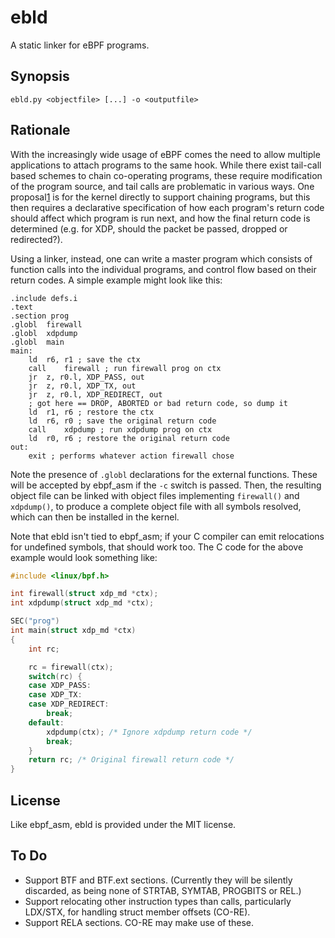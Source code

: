 # ebld

A static linker for eBPF programs.

## Synopsis

`ebld.py <objectfile> [...] -o <outputfile>`

## Rationale

With the increasingly wide usage of eBPF comes the need to allow multiple
applications to attach programs to the same hook.  While there exist tail-call
based schemes to chain co-operating programs, these require modification of the
program source, and tail calls are problematic in various ways.  One proposal[1]
is for the kernel directly to support chaining programs, but this then requires
a declarative specification of how each program's return code should affect
which program is run next, and how the final return code is determined (e.g. for
XDP, should the packet be passed, dropped or redirected?).

[1]: https://lore.kernel.org/netdev/20191009121955.29cad5bb@carbon/T/

Using a linker, instead, one can write a master program which consists of
function calls into the individual programs, and control flow based on their
return codes.  A simple example might look like this:

```
.include defs.i
.text
.section prog
.globl	firewall
.globl	xdpdump
.globl	main
main:
	ld	r6, r1 ; save the ctx
	call	firewall ; run firewall prog on ctx
	jr	z, r0.l, XDP_PASS, out
	jr	z, r0.l, XDP_TX, out
	jr	z, r0.l, XDP_REDIRECT, out
	; got here == DROP, ABORTED or bad return code, so dump it
	ld	r1, r6 ; restore the ctx
	ld	r6, r0 ; save the original return code
	call	xdpdump ; run xdpdump prog on ctx
	ld	r0, r6 ; restore the original return code
out:
	exit ; performs whatever action firewall chose
```

Note the presence of `.globl` declarations for the external functions.  These
will be accepted by ebpf_asm if the `-c` switch is passed.  Then, the resulting
object file can be linked with object files implementing `firewall()` and
`xdpdump()`, to produce a complete object file with all symbols resolved, which
can then be installed in the kernel.

Note that ebld isn't tied to ebpf_asm; if your C compiler can emit relocations
for undefined symbols, that should work too.  The C code for the above example
would look something like:

```c
#include <linux/bpf.h>

int firewall(struct xdp_md *ctx);
int xdpdump(struct xdp_md *ctx);

SEC("prog")
int main(struct xdp_md *ctx)
{
	int rc;

	rc = firewall(ctx);
	switch(rc) {
	case XDP_PASS:
	case XDP_TX:
	case XDP_REDIRECT:
		break;
	default:
		xdpdump(ctx); /* Ignore xdpdump return code */
		break;
	}
	return rc; /* Original firewall return code */
}
```

## License

Like ebpf_asm, ebld is provided under the MIT license.

## To Do

* Support BTF and BTF.ext sections.  (Currently they will be silently discarded,
  as being none of STRTAB, SYMTAB, PROGBITS or REL.)
* Support relocating other instruction types than calls, particularly LDX/STX,
  for handling struct member offsets (CO-RE).
* Support RELA sections.  CO-RE may make use of these.

